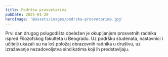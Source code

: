 ```yaml
---
title: Podrška prosvetarima
pubDate: 2025-01-20
heroImage: '@assets/images/podrska-prosvetarima.jpg'
---
```

Prvi dan drugog polugodišta obeležen je okupljanjem prosvetnih radnika ispred Filozofskog fakulteta u Beogradu. Uz podršku studenata, nastavnici i učitelji ukazali su na loš položaj obrazovnih radnika u društvu,  uz izražavanje nezadovoljstva sindikatima koji ih predstavljaju.
